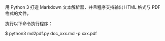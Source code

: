 用 Python 3 打造 Markdown 文本解析器，并且程序支持输出 HTML 格式与 PDF 格式的文件。

执行以下命令执行程序：

$ python3 md2pdf.py doc_xxx.md -p xxx.pdf
